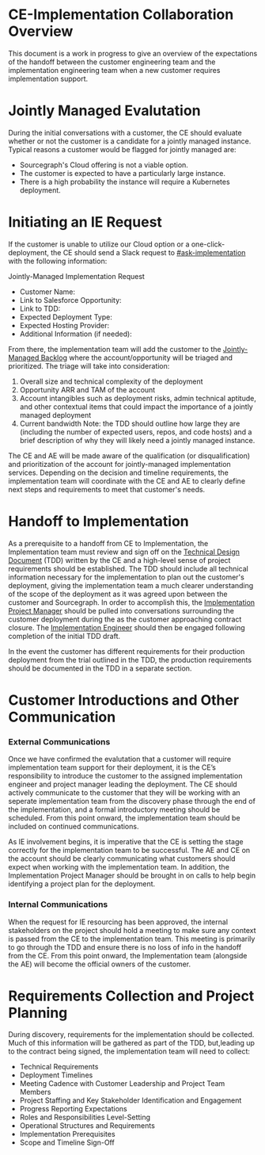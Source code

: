 # CE-Implementation Collaboration Overview

This document is a work in progress to give an overview of the expectations of the handoff between the customer engineering team and the implementation engineering team when a new customer requires implementation support.

# Jointly Managed Evalutation

During the initial conversations with a customer, the CE should evaluate whether or not the customer is a candidate for a jointly managed instance. Typical reasons a customer would be flagged for jointly managed are:

- Sourcegraph's Cloud offering is not a viable option.
- The customer is expected to have a particularly large instance.
- There is a high probability the instance will require a Kubernetes deployment.

# Initiating an IE Request

If the customer is unable to utilize our Cloud option or a one-click-deployment, the CE should send a Slack request to [#ask-implementation](https://sourcegraph.slack.com/archives/C0418GDBT7S) with the following information:

Jointly-Managed Implementation Request
- Customer Name:
- Link to Salesforce Opportunity:
- Link to TDD:
- Expected Deployment Type:
- Expected Hosting Provider:
- Additional Information (if needed):

From there, the implementation team will add the customer to the [Jointly-Managed Backlog](https://docs.google.com/spreadsheets/d/1v36cFlcWGEGENKGGTsElCEP4_ZhIQd2mhgpwDxRPtGM/edit#gid=0) where the account/opportunity will be triaged and prioritized. The triage will take into consideration:

1. Overall size and technical complexity of the deployment
2. Opportunity ARR and TAM of the account
3. Account intangibles such as deployment risks, admin technical aptitude, and other contextual items that could impact the importance of a jointly managed deployment
4. Current bandwidth 
 Note: the TDD should outline how large they are (including the number of expected users, repos, and code hosts) and a brief description of why they will likely need a jointly managed instance.

The CE and AE will be made aware of the qualification (or disqualification) and prioritization of the account for jointly-managed implementation services. Depending on the decision and timeline requirements, the implementation team will coordinate with the CE and AE to clearly define next steps and requirements to meet that customer's needs.

# Handoff to Implementation

As a prerequisite to a handoff from CE to Implementation, the Implementation team must review and sign off on the [Technical Design Document](https://docs.google.com/document/d/1vjETRXdUtLSTRrnMAuN6aEbR_Xx0qHacONrnI0zoPyc/edit#heading=h.y9pic5x93a9l) (TDD) written by the CE and a high-level sense of project requirements should be established. The TDD should include all technical information necessary for the implementation to plan out the customer's deployment, giving the implementation team a much clearer understanding of the scope of the deployment as it was agreed upon between the customer and Sourcegraph. In order to accomplish this, the [Implementation Project Manager](../tpm/index.md) should be pulled into conversations surrounding the customer deployment during the as the customer approaching contract closure. The [Implementation Engineer](index.md) should then be engaged following completion of the initial TDD draft.

In the event the customer has different requirements for their production deployment from the trial outlined in the TDD, the production requirements should be documented in the TDD in a separate section.

# Customer Introductions and Other Communication

### External Communications

Once we have confirmed the evalutation that a customer will require implementation team support for their deployment, it is the CE’s responsibility to introduce the customer to the assigned implementation engineer and project manager leading the deployment. The CE should actively communicate to the customer that they will be working with an seperate implementation team from the discovery phase through the end of the implementation, and a formal introductory meeting should be scheduled. From this point onward, the implementation team should be included on continued communications.

As IE involvement begins, it is imperative that the CE is setting the stage correctly for the implementation team to be successful. The AE and CE on the account should be clearly communicating what customers should expect when working with the implementation team. In addition, the Implementation Project Manager should be brought in on calls to help begin identifying a project plan for the deployment.

### Internal Communications

When the request for IE resourcing has been approved, the internal stakeholders on the project should hold a meeting to make sure any context is passed from the CE to the implementation team. This meeting is primarily to go through the TDD and ensure there is no loss of info in the handoff from the CE. From this point onward, the Implementation team (alongside the AE) will become the official owners of the customer.

# Requirements Collection and Project Planning

During discovery, requirements for the implementation should be collected. Much of this information will be gathered as part of the TDD, but,leading up to the contract being signed, the implementation team will need to collect:

- Technical Requirements
- Deployment Timelines
- Meeting Cadence with Customer Leadership and Project Team Members
- Project Staffing and Key Stakeholder Identification and Engagement
- Progress Reporting Expectations
- Roles and Responsibilities Level-Setting
- Operational Structures and Requirements
- Implementation Prerequisites
- Scope and Timeline Sign-Off
